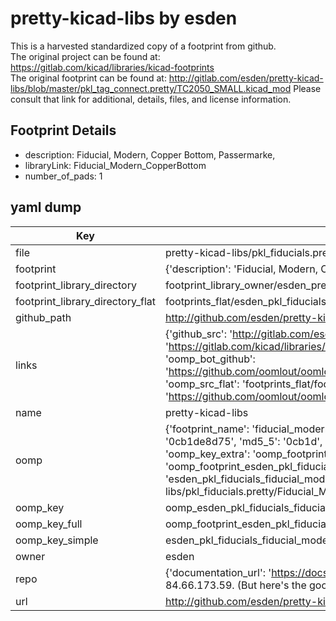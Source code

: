 # pretty-kicad-libs by esden  
This is a harvested standardized copy of a footprint from github.  
The original project can be found at:  
https://gitlab.com/kicad/libraries/kicad-footprints  
The original footprint can be found at:
http://gitlab.com/esden/pretty-kicad-libs/blob/master/pkl_tag_connect.pretty/TC2050_SMALL.kicad_mod
Please consult that link for additional, details, files, and license information.  
## Footprint Details
* description: Fiducial, Modern, Copper Bottom, Passermarke,  
* libraryLink: Fiducial_Modern_CopperBottom  
* number_of_pads: 1  
## yaml dump  
| Key | Value |  
| --- | --- |  
| file | pretty-kicad-libs/pkl_fiducials.pretty/Fiducial_Modern_CopperBottom.kicad_mod |  
| footprint | {'description': 'Fiducial, Modern, Copper Bottom, Passermarke,', 'libraryLink': 'Fiducial_Modern_CopperBottom', 'number_of_pads': 1} |  
| footprint_library_directory | footprint_library_owner/esden_pretty-kicad-libs |  
| footprint_library_directory_flat | footprints_flat/esden_pkl_fiducials_fiducial_modern_copperbottom/working |  
| github_path | http://github.com/esden/pretty-kicad-libs/blob/master/pkl_fiducials.pretty/Fiducial_Modern_CopperBottom.kicad_mod |  
| links | {'github_src': 'http://gitlab.com/esden/pretty-kicad-libs/blob/master/pkl_tag_connect.pretty/TC2050_SMALL.kicad_mod', 'github_src_repo': 'https://gitlab.com/kicad/libraries/kicad-footprints', 'oomp_bot': 'footprints/esden_pkl_fiducials_fiducial_modern_copperbottom/working', 'oomp_bot_github': 'https://github.com/oomlout/oomlout_oomp_footprint_bot/tree/main/footprints/esden_pkl_fiducials_fiducial_modern_copperbottom/working', 'oomp_src_flat': 'footprints_flat/footprints_flat/esden_pkl_fiducials_fiducial_modern_copperbottom/working', 'oomp_src_flat_github': 'https://github.com/oomlout/oomlout_oomp_footprint_src/tree/main/footprints_flat/esden_pkl_fiducials_fiducial_modern_copperbottom/working'} |  
| name | pretty-kicad-libs |  
| oomp | {'footprint_name': 'fiducial_modern_copperbottom', 'library_name': 'pkl_fiducials', 'md5': '0cb1de8d75f1b7a501fc3e0cb64e7fe2', 'md5_10': '0cb1de8d75', 'md5_5': '0cb1d', 'md5_6': '0cb1de', 'oomp_key': 'oomp_esden_pkl_fiducials_fiducial_modern_copperbottom', 'oomp_key_extra': 'oomp_footprint_esden_pkl_fiducials_fiducial_modern_copperbottom', 'oomp_key_full': 'oomp_footprint_esden_pkl_fiducials_fiducial_modern_copperbottom_0cb1de', 'oomp_key_simple': 'esden_pkl_fiducials_fiducial_modern_copperbottom', 'original_filename': 'pretty-kicad-libs/pkl_fiducials.pretty/Fiducial_Modern_CopperBottom.kicad_mod', 'owner_name': 'esden'} |  
| oomp_key | oomp_esden_pkl_fiducials_fiducial_modern_copperbottom |  
| oomp_key_full | oomp_footprint_esden_pkl_fiducials_fiducial_modern_copperbottom |  
| oomp_key_simple | esden_pkl_fiducials_fiducial_modern_copperbottom |  
| owner | esden |  
| repo | {'documentation_url': 'https://docs.github.com/rest/overview/resources-in-the-rest-api#rate-limiting', 'message': "API rate limit exceeded for 84.66.173.59. (But here's the good news: Authenticated requests get a higher rate limit. Check out the documentation for more details.)"} |  
| url | http://github.com/esden/pretty-kicad-libs |  

